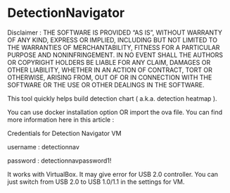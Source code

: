 # DetectionNavigator

Disclaimer : THE SOFTWARE IS PROVIDED “AS IS”, WITHOUT WARRANTY OF ANY KIND, EXPRESS OR IMPLIED, INCLUDING BUT NOT LIMITED TO THE WARRANTIES OF MERCHANTABILITY, FITNESS FOR A PARTICULAR PURPOSE AND NONINFRINGEMENT. IN NO EVENT SHALL THE AUTHORS OR COPYRIGHT HOLDERS BE LIABLE FOR ANY CLAIM, DAMAGES OR OTHER LIABILITY, WHETHER IN AN ACTION OF CONTRACT, TORT OR OTHERWISE, ARISING FROM, OUT OF OR IN CONNECTION WITH THE SOFTWARE OR THE USE OR OTHER DEALINGS IN THE SOFTWARE.

This tool quickly helps build detection chart ( a.k.a. detection heatmap ).

You can use docker installation option OR import the ova file. You can find more information here in this article : 

Credentials for Detection Navigator VM

username : detectionnav

password : detectionnavpassword1!


It works with VirtualBox. It may give error for USB 2.0 controller. You can just switch from USB 2.0 to USB 1.0/1.1 in the settings for VM.


